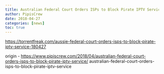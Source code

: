 ```yaml
---
title: Australian Federal Court Orders ISPs to Block Pirate IPTV Service
author: PipisCrew
date: 2018-04-27
categories: [news]
toc: true
---
```


https://torrentfreak.com/aussie-federal-court-orders-isps-to-block-pirate-iptv-service-180427

origin - https://www.pipiscrew.com/2018/04/australian-federal-court-orders-isps-to-block-pirate-iptv-service/ australian-federal-court-orders-isps-to-block-pirate-iptv-service